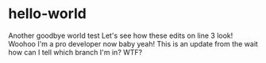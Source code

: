 # hello-world
Another goodbye world test
Let's see how these edits on line 3 look!  Woohoo I'm a pro developer now baby yeah!
This is an update from the wait how can I tell which branch I'm in?  WTF?
